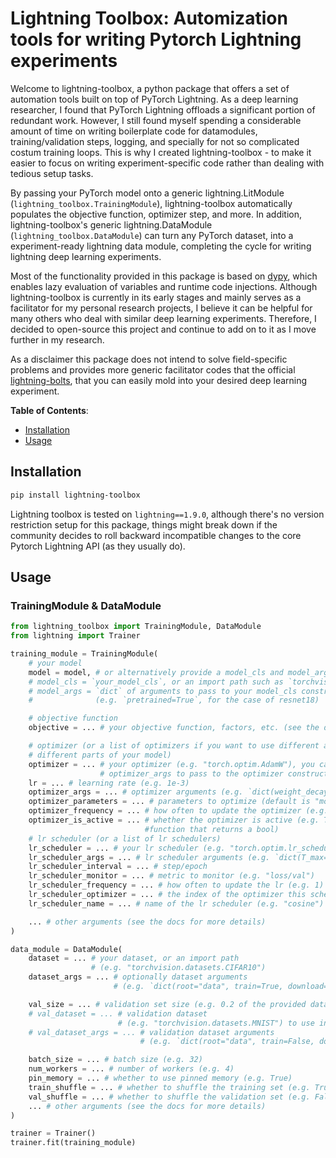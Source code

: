 # Lightning Toolbox: Automization tools for writing Pytorch Lightning experiments

Welcome to lightning-toolbox, a python package that offers a set of automation tools built on top of PyTorch Lightning. As a deep learning researcher, I found that PyTorch Lightning offloads a significant portion of redundant work. However, I still found myself spending a considerable amount of time on writing boilerplate code for datamodules, training/validation steps, logging, and specially for not so complicated costum training loops. This is why I created lightning-toolbox - to make it easier to focus on writing experiment-specific code rather than dealing with tedious setup tasks.

By passing your PyTorch model onto a generic lightning.LitModule (`lightning_toolbox.TrainingModule`), lightning-toolbox automatically populates the objective function, optimizer step, and more. In addition, lightning-toolbox's generic lightning.DataModule (`lightning_toolbox.DataModule`) can turn any PyTorch dataset, into a experiment-ready lightning data module, completing the cycle for writing lightning deep learning experiments.

Most of the functionality provided in this package is based on [dypy](https://github.com/vahidzee/dypy), which enables lazy evaluation of variables and runtime code injections. Although lightning-toolbox is currently in its early stages and mainly serves as a facilitator for my personal research projects, I believe it can be helpful for many others who deal with similar deep learning experiments. Therefore, I decided to open-source this project and continue to add on to it as I move further in my research.

As a disclaimer this package does not intend to solve field-specific problems and provides more generic facilitator codes that the official [lightning-bolts](https://lightning-bolts.readthedocs.io/en/latest/), that you can easily mold into your desired deep learning experiment.


**Table of Contents**:
- [Installation](#installation)
- [Usage](#usage)


## Installation

```bash
pip install lightning-toolbox
```
Lightning toolbox is tested on `lightning==1.9.0`, although there's no version restriction setup for this package, things might break down if the community decides to roll backward incompatible changes to the core Pytorch Lightning API (as they usually do).

## Usage
### TrainingModule & DataModule

```python
from lightning_toolbox import TrainingModule, DataModule
from lightning import Trainer

training_module = TrainingModule(
    # your model
    model = model, # or alternatively provide a model_cls and model_args instead as follows:
    # model_cls = `your_model_cls`, or an import path such as `torchvision.models.resnet18`
    # model_args = `dict` of arguments to pass to your model_cls constructor 
    #              (e.g. `pretrained=True`, for the case of resnet18)

    # objective function
    objective = ... # your objective function, factors, etc. (see the docs for more details)

    # optimizer (or a list of optimizers if you want to use different algorithms for 
    # different parts of your model)
    optimizer = ... # your optimizer (e.g. "torch.optim.AdamW"), you can provide
                    # optimizer_args to pass to the optimizer constructor
    lr = ... # learning rate (e.g. 1e-3)
    optimizer_args = ... # optimizer arguments (e.g. `dict(weight_decay=1e-2)`)
    optimizer_parameters = ... # parameters to optimize (default is "model.parameters()")
    optimizer_frequency = ... # how often to update the optimizer (e.g. 1)
    optimizer_is_active = ... # whether the optimizer is active (e.g. True, or a   
                              #function that returns a bool)
    # lr scheduler (or a list of lr schedulers)
    lr_scheduler = ... # your lr scheduler (e.g. "torch.optim.lr_scheduler.CosineAnnealingLR")
    lr_scheduler_args = ... # lr scheduler arguments (e.g. `dict(T_max=10)`)
    lr_scheduler_interval = ... # step/epoch
    lr_scheduler_monitor = ... # metric to monitor (e.g. "loss/val")
    lr_scheduler_frequency = ... # how often to update the lr (e.g. 1)
    lr_scheduler_optimizer = ... # the index of the optimizer this scheduler is for
    lr_scheduler_name = ... # name of the lr scheduler (e.g. "cosine")

    ... # other arguments (see the docs for more details)
)

data_module = DataModule(
    dataset = ... # your dataset, or an import path 
                  # (e.g. "torchvision.datasets.CIFAR10")
    dataset_args = ... # optionally dataset arguments 
                       # (e.g. `dict(root="data", train=True, download=True)`)

    val_size = ... # validation set size (e.g. 0.2 of the provided dataset, or 1000 samples from it)
    # val_dataset = ... # validation dataset 
                        # (e.g. "torchvision.datasets.MNIST") to use instead of val_size
    # val_dataset_args = ... # validation dataset arguments 
                             # (e.g. `dict(root="data", train=False, download=True)`)

    batch_size = ... # batch size (e.g. 32)
    num_workers = ... # number of workers (e.g. 4)
    pin_memory = ... # whether to use pinned memory (e.g. True)
    train_shuffle = ... # whether to shuffle the training set (e.g. True)
    val_shuffle = ... # whether to shuffle the validation set (e.g. False)
    ... # other arguments (see the docs for more details)
)

trainer = Trainer()
trainer.fit(training_module)
```